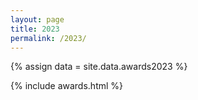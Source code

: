 ```yaml
---
layout: page
title: 2023
permalink: /2023/
---
```


{% assign data = site.data.awards2023 %}

{% include awards.html %}